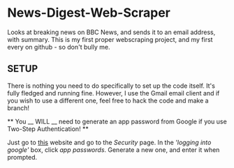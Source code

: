 # News-Digest-Web-Scraper
Looks at breaking news on BBC News, and sends it to an email address, with summary.
This is my first proper webscraping project, and my first every on github - so don't bully me.

## SETUP
There is nothing you need to do specifically to set up the code itself. It's fully fledged and running fine. However, I use the Gmail email client and if you wish to use a different one, feel free to hack the code and make a branch!

** You __ WILL __ need to generate an app password from Google if you use Two-Step Authentication! **

Just go to [this](https://myaccount.google.com) website and go to the *Security* page.
In the *'logging into google'* box, click *app passwords*. Generate a new one, and enter it when prompted.
